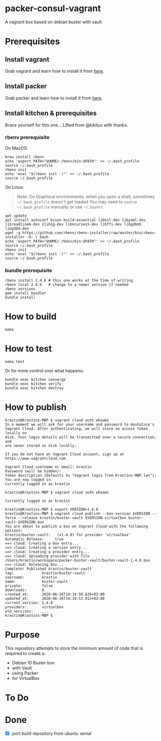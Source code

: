# packer-consul-vagrant
A vagrant box based on debian buster with vault

# Prerequisites
## Install vagrant
Grab vagrant and learn how to install it from [here](https://www.vagrantup.com/docs/installation/).

## Install packer
Grab packer and learn how to install it from [here](https://www.packer.io/intro/getting-started/install.html).

## Install kitchen & prerequisites
Brace yourself for this one... Lifted from @kikitux with thanks.

### rbenv prerequisite

On MacOS:
```
brew install rbenv
echo 'export PATH="$HOME/.rbenv/bin:$PATH"' >> ~/.bash_profile
source ~/.bash_profile
rbenv init
echo 'eval "$(rbenv init -)"' >> ~/.bash_profile
source ~/.bash_profile
```

On Linux:
> Note:
> On Graphical environments, when you open a shell, sometimes `~/.bash_profile` doesn't get loaded
> You may need to `source ~/.bash_profile` manually or use `~/.bashrc`

```
apt update
apt install autoconf bison build-essential libssl-dev libyaml-dev libreadline6-dev zlib1g-dev libncurses5-dev libffi-dev libgdbm5 libgdbm-dev
wget -q https://github.com/rbenv/rbenv-installer/raw/master/bin/rbenv-installer -O- | bash
echo 'export PATH="$HOME/.rbenv/bin:$PATH"' >> ~/.bash_profile
source ~/.bash_profile
rbenv init
echo 'eval "$(rbenv init -)"' >> ~/.bash_profile
source ~/.bash_profile
```

### bundle prerequisite

```
rbenv install 2.4.6 # this one works at the time of writing
rbenv local 2.4.6   # change to a newer version if needed
rbenv versions
gem install bundler
bundle install
```

# How to build

    make
    

# How to test

    make test


Or for more control over what happens:

```
bundle exec kitchen converge
bundle exec kitchen verify
bundle exec kitchen destroy
```

# How to publish

```
krastin@Krastins-MBP $ vagrant cloud auth whoami
In a moment we will ask for your username and password to HashiCorp's
Vagrant Cloud. After authenticating, we will store an access token locally on
disk. Your login details will be transmitted over a secure connection, and
are never stored on disk locally.

If you do not have an Vagrant Cloud account, sign up at
https://www.vagrantcloud.com

Vagrant Cloud username or email: krastin
Password (will be hidden):
Token description (Defaults to "Vagrant login from Krastins-MBP.lan"):
You are now logged in.
Currently logged in as krastin

krastin@Krastins-MBP $ vagrant cloud auth whoami

Currently logged in as krastin

krastin@Krastins-MBP $ export VERSION=1.4.0
krastin@Krastins-MBP $ vagrant cloud publish --box-version $VERSION --force --release krastin/buster-vault $VERSION virtualbox buster-vault-$VERSION.box
You are about to publish a box on Vagrant Cloud with the following options:
krastin/buster-vault:   (v1.4.0) for provider 'virtualbox'
Automatic Release:     true
==> cloud: Creating a box entry...
==> cloud: Creating a version entry...
==> cloud: Creating a provider entry...
==> cloud: Uploading provider with file /Users/krastin/workspace/packer-buster-vault/buster-vault-1.4.0.box
==> cloud: Releasing box...
Complete! Published krastin/buster-vault
tag:             krastin/buster-vault
username:        krastin
name:            buster-vault
private:         false
downloads:       0
created_at:      2020-06-26T14:14:50.626+02:00
updated_at:      2020-06-26T14:19:13.912+02:00
current_version: 1.4.0
providers:       virtualbox
old_versions:    ...
krastin@Krastins-MBP $
```

# Purpose

This repository attempts to store the minimum amount of code that is required to create a:
- Debian 10 Buster box
- with Vault
- using Packer
- for VirtualBox

# To Do


# Done
- [x] port build repository from ubuntu xenial